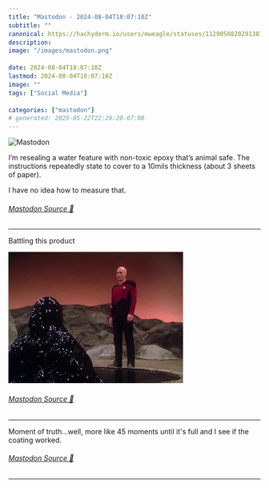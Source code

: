 ```yaml
---
title: "Mastodon - 2024-08-04T18:07:10Z"
subtitle: ""
canonical: https://hachyderm.io/users/mweagle/statuses/112905082029138129
description:
image: "/images/mastodon.png"

date: 2024-08-04T18:07:10Z
lastmod: 2024-08-04T18:07:10Z
image: ""
tags: ["Social Media"]

categories: ["mastodon"]
# generated: 2025-05-22T22:29:20-07:00
---
```

![Mastodon](/images/mastodon.png)

<p>I’m resealing a water feature with non-toxic epoxy that’s animal safe. The instructions repeatedly state to cover to a 10mils thickness (about 3 sheets of paper). </p><p>I have no idea how to measure that.</p>


###### [Mastodon Source 🐘](https://hachyderm.io/@mweagle/112905082029138129)

___

<p>Battling this product</p>

![](3defc6caf5930d9d.jpeg)

###### [Mastodon Source 🐘](https://hachyderm.io/@mweagle/112905108834985740)

___

<p>Moment of truth…well, more like 45 moments until it&#39;s full and I see if the coating worked.</p>


###### [Mastodon Source 🐘](https://hachyderm.io/@mweagle/112923160782241828)

___
